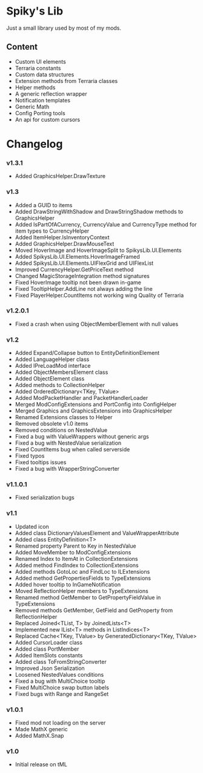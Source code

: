 # Spiky's Lib
Just a small library used by most of my mods.

## Content
- Custom UI elements
- Terraria constants
- Custom data structures
- Extension methods from Terraria classes
- Helper methods
- A generic reflection wrapper
- Notification templates
- Generic Math
- Config Porting tools
- An api for custom cursors

# Changelog

### v1.3.1
- Added GraphicsHelper.DrawTexture

### v1.3
- Added a GUID to items
- Added DrawStringWithShadow and DrawStringShadow methods to GraphicsHelper
- Added IsPartOfACurrency, CurrencyValue and CurrencyType method for item types to CurrencyHelper
- Added ItemHelper.IsInventoryContext
- Added GraphicsHelper.DrawMouseText
- Moved HoverImage and HoverImageSplit to SpikysLib.UI.Elements
- Added SpikysLib.UI.Elements.HoverImageFramed
- Added SpikysLib.UI.Elements.UIFlexGrid and UIFlexList
- Improved CurrencyHelper.GetPriceText method
- Changed MagicStorageIntegration method signatures
- Fixed HoverImage tooltip not been drawn in-game
- Fixed TooltipHelper.AddLine not always adding the line
- Fixed PlayerHelper.CountItems not working wing Quality of Terraria

### v1.2.0.1
- Fixed a crash when using ObjectMemberElement with null values

### v1.2
- Added Expand/Collapse button to EntityDefinitionElement
- Added LanguageHelper class
- Added IPreLoadMod interface
- Added ObjectMembersElement class
- Added ObjectElement class
- Added methods to CollectionHelper
- Added OrderedDictionary\<TKey, TValue>
- Added ModPacketHandler and PacketHandlerLoader
- Merged ModConfigExtensions and PortConfig into ConfigHelper
- Merged Graphics and GraphicsExtensions into GraphicsHelper
- Renamed Extensions classes to Helper
- Removed obsolete v1.0 items
- Removed conditions on NestedValue
- Fixed a bug with ValueWrappers without generic args
- Fixed a bug with NestedValue serialization
- Fixed CountItems bug when called serverside
- Fixed typos
- Fixed tooltips issues
- Fixed a bug with WrapperStringConverter

### v1.1.0.1
- Fixed serialization bugs

### v1.1
- Updated icon
- Added class DictionaryValuesElement and ValueWrapperAttribute
- Added class EntityDefinition\<T>
- Renamed property Parent to Key in NestedValue
- Added MoveMember to ModConfigExtensions
- Renamed Index to ItemAt in CollectionExtensions
- Added method FindIndex to CollectionExtensions
- Added methods GotoLoc and FindLoc to ILExtensions
- Added method GetPropertiesFields to TypeExtensions
- Added hover tooltip to InGameNotification
- Moved ReflectionHelper members to TypeExtensions
- Renamed method GetMember to GetPropertyFieldValue in TypeExtensions
- Removed methods GetMember, GetField and GetProperty from ReflectionHelper
- Replaced Joined\<TList, T> by JoinedLists\<T>
- Implemented new IList\<T> methods in ListIndices\<T>
- Replaced Cache\<TKey, TValue> by GeneratedDictionary\<TKey, TValue>
- Added CursorLoader class
- Added class PortMember
- Added ItemSlots constants
- Added class ToFromStringConverter
- Improved Json Serialization
- Loosened NestedValues conditions
- Fixed a bug with MultiChoice tooltip
- Fixed MultiChoice swap button labels
- Fixed bugs with Range and RangeSet

### v1.0.1
- Fixed mod not loading on the server
- Made MathX generic
- Added MathX.Snap

### v1.0
- Initial release on tML